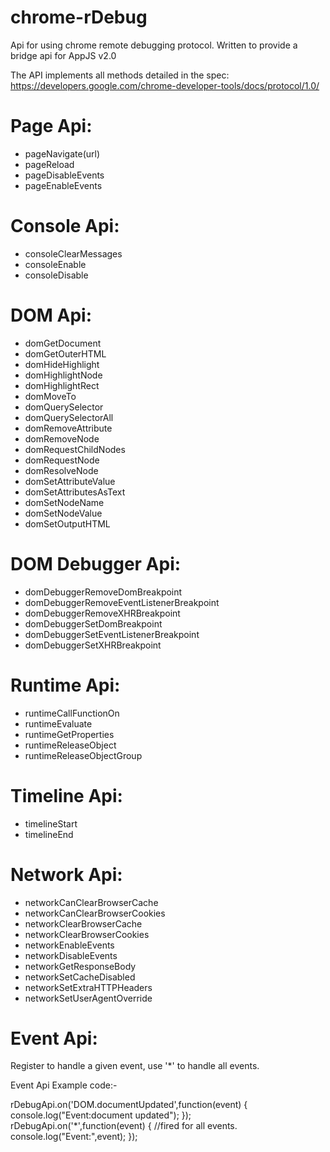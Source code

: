chrome-rDebug
=============

Api for using chrome remote debugging protocol. Written to provide a bridge api for AppJS v2.0

The API implements all methods detailed in the spec: https://developers.google.com/chrome-developer-tools/docs/protocol/1.0/

Page Api:
=========

* pageNavigate(url)
* pageReload
* pageDisableEvents
* pageEnableEvents
 
Console Api:
============
* consoleClearMessages
* consoleEnable
* consoleDisable

DOM Api:
========
* domGetDocument
* domGetOuterHTML
* domHideHighlight
* domHighlightNode
* domHighlightRect
* domMoveTo
* domQuerySelector
* domQuerySelectorAll
* domRemoveAttribute
* domRemoveNode
* domRequestChildNodes
* domRequestNode
* domResolveNode
* domSetAttributeValue
* domSetAttributesAsText
* domSetNodeName
* domSetNodeValue
* domSetOutputHTML

DOM Debugger Api:
=================
* domDebuggerRemoveDomBreakpoint
* domDebuggerRemoveEventListenerBreakpoint
* domDebuggerRemoveXHRBreakpoint
* domDebuggerSetDomBreakpoint
* domDebuggerSetEventListenerBreakpoint
* domDebuggerSetXHRBreakpoint 

Runtime Api:
============
* runtimeCallFunctionOn
* runtimeEvaluate
* runtimeGetProperties
* runtimeReleaseObject
* runtimeReleaseObjectGroup 

Timeline Api:
=============
* timelineStart
* timelineEnd

Network Api:
============
* networkCanClearBrowserCache
* networkCanClearBrowserCookies
* networkClearBrowserCache
* networkClearBrowserCookies
* networkEnableEvents
* networkDisableEvents
* networkGetResponseBody
* networkSetCacheDisabled
* networkSetExtraHTTPHeaders
* networkSetUserAgentOverride

Event Api:
==========
Register to handle a given event, use '*' to handle all events.

Event Api Example code:-

rDebugApi.on('DOM.documentUpdated',function(event) {
	console.log("Event:document updated");
});
rDebugApi.on('*',function(event) {
  //fired for all events.
	console.log("Event:",event);
});
